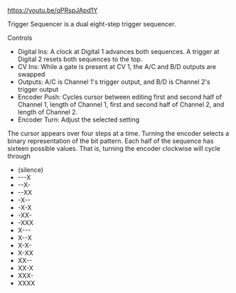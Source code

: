 https://youtu.be/qPRspJApd1Y

Trigger Sequencer is a dual eight-step trigger sequencer.

Controls
* Digital Ins: A clock at Digital 1 advances both sequences. A trigger at Digital 2 resets both sequences to the top.
* CV Ins: While a gate is present at CV 1, the A/C and B/D outputs are swapped
* Outputs: A/C is Channel 1's trigger output, and B/D is Channel 2's trigger output
* Encoder Push: Cycles cursor between editing first and second half of Channel 1, length of Channel 1, first and second half of Channel 2, and length of Channel 2.
* Encoder Turn: Adjust the selected setting

The cursor appears over four steps at a time. Turning the encoder selects a binary representation of the bit pattern. Each half of the sequence has sixteen possible values. That is, turning the encoder clockwise will cycle through

* (silence)
* ---X
* --X-
* --XX
* -X--
* -X-X
* -XX-
* -XXX
* X---
* X--X
* X-X-
* X-XX
* XX--
* XX-X
* XXX-
* XXXX